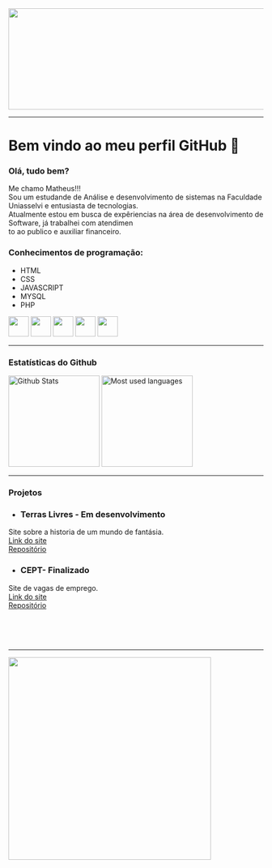 <img src="https://thumbs.dreamstime.com/b/c%C3%B3digo-fonte-e-papel-de-parede-do-desktop-pela-linguagem-programa%C3%A7%C3%A3o-com-codi-124708208.jpg" width="1000" height="200" />
<hr>

# Bem vindo ao meu perfil GitHub 👋
### Olá, tudo bem?


Me chamo Matheus!!!<br>
Sou um estudande de Análise e desenvolvimento de sistemas na Faculdade Uniasselvi e entusiasta de tecnologias.<br>
Atualmente estou em busca de expêriencias na área de desenvolvimento de Software, já trabalhei com atendimen<br>
to ao publico e auxiliar financeiro.

### Conhecimentos de programação: 
                                        
- HTML
- CSS
- JAVASCRIPT
- MYSQL
- PHP

<img src="https://cdn.jsdelivr.net/gh/devicons/devicon/icons/html5/html5-plain.svg" width="40" height="40" />  <img src="https://cdn.jsdelivr.net/gh/devicons/devicon/icons/css3/css3-original.svg" width="40" height="40"/>  <img src="https://cdn.jsdelivr.net/gh/devicons/devicon/icons/javascript/javascript-original.svg" width="40" height="40" />           <img src="https://cdn.jsdelivr.net/gh/devicons/devicon/icons/mysql/mysql-original-wordmark.svg" width="40" height="40" />
 <img src="https://github.com/MatheusCoelio/Matheuscoelio/assets/103150297/6b73f69d-9c7c-418b-86a5-aa7b4cf6315a" width="40" height="40" />
 
 <hr>
 
 ### Estatísticas do Github
 <div>
    <img alt="Github Stats" height="180em" src="https://github-readme-stats.vercel.app/api?username=Matheuscoelio&show_icons=true&theme=github_dark"></img>
    <img alt="Most used languages" height="180em" src="https://github-readme-stats.vercel.app/api/top-langs/?username=Matheuscoelio&theme=github_dark"></img>
  </div>

<hr>

### Projetos

- ### Terras Livres - Em desenvolvimento
Site sobre a historia de um mundo de fantásia.<br>
<a href="https://matheuscoelio.github.io/Meu-site-rpg/Site%20Terras%20Livres/pagina%20home.html"> Link do site </a> 
<br>
<a href="https://github.com/MatheusCoelio/Meu-site-rpg"> Repositório </a>


- ### CEPT- Finalizado
Site de vagas de emprego.<br>
<a href="https://matheuscoelio.github.io/TRABALHO-FACULDADE/PAGINA%20HOME.html"> Link do site </a> 
<br>
<a href="https://github.com/MatheusCoelio/TRABALHO-FACULDADE"> Repositório </a>



<br>
<br>
<br>

<hr>


   <img src="https://media.tenor.com/9ck4tqfCm84AAAAd/thumbs-up-nice.gif" width="400"  />




